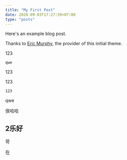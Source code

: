 ```yaml
---
title: "My First Post"
date: 2020-09-03T17:27:59+07:00
type: "posts"
---
```


Here's an example blog post.

Thanks to [Eric Murphy](https://github.com/ericmurphyxyz/hugo-starter-theme/tree/master), the provider of this initial theme.

123

```shell
qwe
```

123

123

```shell
123

```

qwe

俣哈哈

## 2乐好

苛

在





